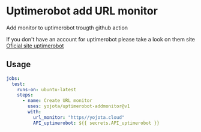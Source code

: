 # Uptimerobot add URL monitor
Add monitor to uptimerobot trougth github action

If you don't have an account for uptimerobot please take a look on them site [Oficial site uptimerobot](http://uptimerobot.com)

## Usage

```yaml
jobs:
  test:
    runs-on: ubuntu-latest
    steps:
      - name: Create URL monitor
        uses: yojota/uptimerobot-addmonitor@v1
        with:
          url_monitor: "https//yojota.cloud"
          API_uptimerobot: ${{ secrets.API_uptimerobot }}

```